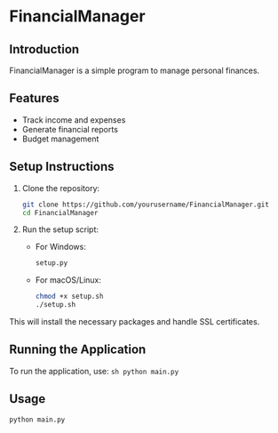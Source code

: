 # FinancialManager

## Introduction
FinancialManager is a simple program to manage personal finances.

## Features
- Track income and expenses
- Generate financial reports
- Budget management

## Setup Instructions

1. Clone the repository:
    ```sh
    git clone https://github.com/yourusername/FinancialManager.git
    cd FinancialManager
    ```

2. Run the setup script:
    - For Windows:
        ```sh
        setup.py
        ```
    - For macOS/Linux:
        ```sh
        chmod +x setup.sh
        ./setup.sh
        ```

This will install the necessary packages and handle SSL certificates.

## Running the Application

To run the application, use:
    ```sh
    python main.py
    ```

## Usage
```bash
python main.py

